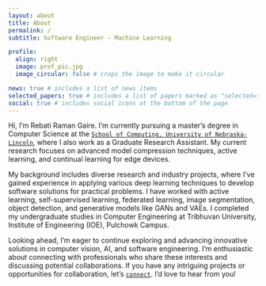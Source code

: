 ```yaml
---
layout: about
title: About
permalink: /
subtitle: Software Engineer - Machine Learning 

profile:
  align: right
  image: prof_pic.jpg
  image_circular: false # crops the image to make it circular

news: true # includes a list of news items
selected_papers: true # includes a list of papers marked as "selected={true}"
social: true # includes social icons at the bottom of the page
---
```


Hi, I’m Rebati Raman Gaire. I’m currently pursuing a master’s degree in Computer Science at the [`School of Computing, University of Nebraska-Lincoln`](https://computing.unl.edu/), where I also work as a Graduate Research Assistant. My current research focuses on advanced model compression techniques, active learning, and continual learning for edge devices.

My background includes diverse research and industry projects, where I’ve gained experience in applying various deep learning techniques to develop software solutions for practical problems. I have worked with active learning, self-supervised learning, federated learning, image segmentation, object detection, and generative models like GANs and VAEs. I completed my undergraduate studies in Computer Engineering at Tribhuvan University, Institute of Engineering (IOE), Pulchowk Campus.

Looking ahead, I’m eager to continue exploring and advancing innovative solutions in computer vision, AI, and software engineering. I’m enthusiastic about connecting with professionals who share these interests and discussing potential collaborations. If you have any intriguing projects or opportunities for collaboration, let’s [`connect`](/contact/). I’d love to hear from you!